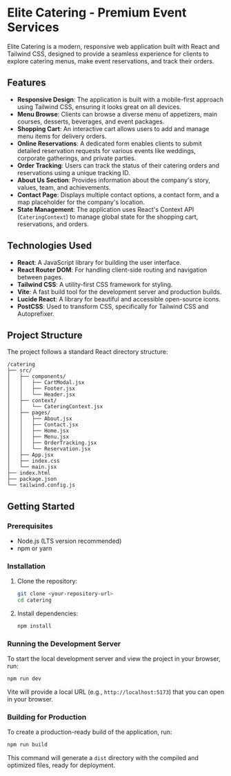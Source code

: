 # Elite Catering - Premium Event Services

Elite Catering is a modern, responsive web application built with React and Tailwind CSS, designed to provide a seamless experience for clients to explore catering menus, make event reservations, and track their orders.

## Features

  * **Responsive Design**: The application is built with a mobile-first approach using Tailwind CSS, ensuring it looks great on all devices.
  * **Menu Browse**: Clients can browse a diverse menu of appetizers, main courses, desserts, beverages, and event packages.
  * **Shopping Cart**: An interactive cart allows users to add and manage menu items for delivery orders.
  * **Online Reservations**: A dedicated form enables clients to submit detailed reservation requests for various events like weddings, corporate gatherings, and private parties.
  * **Order Tracking**: Users can track the status of their catering orders and reservations using a unique tracking ID.
  * **About Us Section**: Provides information about the company's story, values, team, and achievements.
  * **Contact Page**: Displays multiple contact options, a contact form, and a map placeholder for the company's location.
  * **State Management**: The application uses React's Context API (`CateringContext`) to manage global state for the shopping cart, reservations, and orders.

## Technologies Used

  * **React**: A JavaScript library for building the user interface.
  * **React Router DOM**: For handling client-side routing and navigation between pages.
  * **Tailwind CSS**: A utility-first CSS framework for styling.
  * **Vite**: A fast build tool for the development server and production builds.
  * **Lucide React**: A library for beautiful and accessible open-source icons.
  * **PostCSS**: Used to transform CSS, specifically for Tailwind CSS and Autoprefixer.

## Project Structure

The project follows a standard React directory structure:

```
/catering
├── src/
│   ├── components/
│   │   ├── CartModal.jsx
│   │   ├── Footer.jsx
│   │   └── Header.jsx
│   ├── context/
│   │   └── CateringContext.jsx
│   ├── pages/
│   │   ├── About.jsx
│   │   ├── Contact.jsx
│   │   ├── Home.jsx
│   │   ├── Menu.jsx
│   │   ├── OrderTracking.jsx
│   │   └── Reservation.jsx
│   ├── App.jsx
│   ├── index.css
│   └── main.jsx
├── index.html
├── package.json
└── tailwind.config.js
```

## Getting Started

### Prerequisites

  * Node.js (LTS version recommended)
  * npm or yarn

### Installation

1.  Clone the repository:
    ```bash
    git clone <your-repository-url>
    cd catering
    ```
2.  Install dependencies:
    ```bash
    npm install
    ```

### Running the Development Server

To start the local development server and view the project in your browser, run:

```bash
npm run dev
```

Vite will provide a local URL (e.g., `http://localhost:5173`) that you can open in your browser.

### Building for Production

To create a production-ready build of the application, run:

```bash
npm run build
```

This command will generate a `dist` directory with the compiled and optimized files, ready for deployment.
